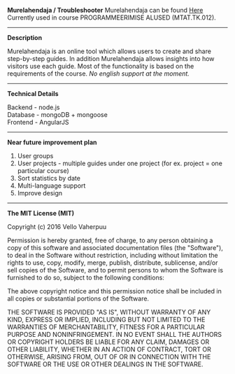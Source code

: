 **Murelahendaja / Troubleshooter**
Murelahendaja can be found [Here](progtugi.cs.ut.ee/#/login) 
<br/>Currently used in course PROGRAMMEERIMISE ALUSED (MTAT.TK.012).
- - -
**Description**

Murelahendaja is an online tool which allows users to create and share step-by-step guides. In addition Murelahendaja allows insights into how visitors use each guide. Most of the functionality is based on the requirements of the course.
*No english support at the moment.*

- - -
**Technical Details**

Backend - node.js 
<br /> Database - mongoDB + mongoose
<br /> Frontend - AngularJS


- - -
**Near future improvement plan**

1. User groups
2. User projects - multiple guides under one project (for ex. project = one particular course)
3. Sort statistics by date
4. Multi-language support 
5. Improve design

- - -

**The MIT License (MIT)**

Copyright (c) 2016 Vello Vaherpuu

Permission is hereby granted, free of charge, to any person obtaining a copy
of this software and associated documentation files (the "Software"), to deal
in the Software without restriction, including without limitation the rights
to use, copy, modify, merge, publish, distribute, sublicense, and/or sell
copies of the Software, and to permit persons to whom the Software is
furnished to do so, subject to the following conditions:

The above copyright notice and this permission notice shall be included in all
copies or substantial portions of the Software.

THE SOFTWARE IS PROVIDED "AS IS", WITHOUT WARRANTY OF ANY KIND, EXPRESS OR
IMPLIED, INCLUDING BUT NOT LIMITED TO THE WARRANTIES OF MERCHANTABILITY,
FITNESS FOR A PARTICULAR PURPOSE AND NONINFRINGEMENT. IN NO EVENT SHALL THE
AUTHORS OR COPYRIGHT HOLDERS BE LIABLE FOR ANY CLAIM, DAMAGES OR OTHER
LIABILITY, WHETHER IN AN ACTION OF CONTRACT, TORT OR OTHERWISE, ARISING FROM,
OUT OF OR IN CONNECTION WITH THE SOFTWARE OR THE USE OR OTHER DEALINGS IN THE
SOFTWARE.
